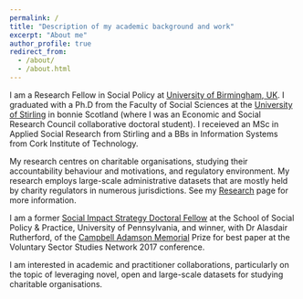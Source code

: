 ```yaml
---
permalink: /
title: "Description of my academic background and work"
excerpt: "About me"
author_profile: true
redirect_from: 
  - /about/
  - /about.html
---
```


I am a Research Fellow in Social Policy at [University of Birmingham, UK](https://www.birmingham.ac.uk/schools/social-policy/index.aspx). I graduated with a Ph.D from the Faculty of Social Sciences at the [University of Stirling](https://www.stir.ac.uk/social-sciences/) in bonnie Scotland (where I was an Economic and Social Research Council collaborative doctoral student). I receieved an MSc in Applied Social Research from Stirling and a BBs in Information Systems from Cork Institute of Technology.

My research centres on charitable organisations, studying their accountability behaviour and motivations, and regulatory environment. My research employs large-scale administrative datasets that are mostly held by charity regulators in numerous jurisdictions. See my [Research](https://diarmuidm.github.io/research/) page for more information.

I am a former [Social Impact Strategy Doctoral Fellow](http://socialimpactstrategy.org/research-ideas/doctoralfellowship/) at the School of Social Policy & Practice, University of Pennsylvania, and winner, with Dr Alasdair Rutherford, of the [Campbell Adamson Memorial](https://blogs.ncvo.org.uk/2017/11/09/promoting-charity-accountability-understanding-disclosure-of-serious-incidents/) Prize for best paper at the Voluntary Sector Studies Network 2017 conference.

I am interested in academic and practitioner collaborations, particularly on the topic of leveraging novel, open and large-scale datasets for studying charitable organisations.
